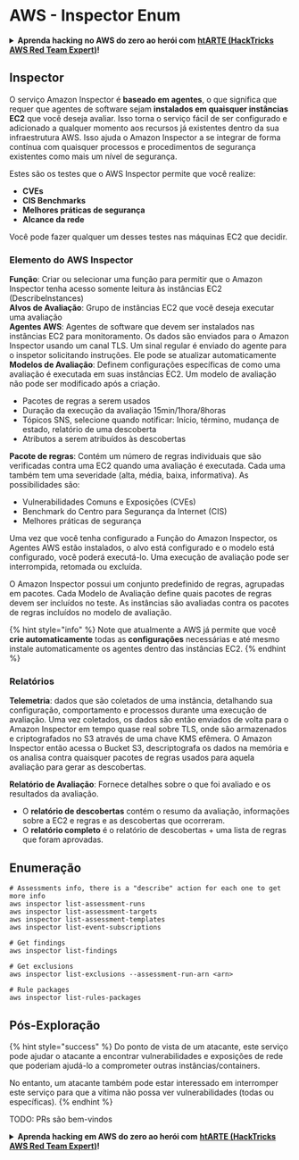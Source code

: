 # AWS - Inspector Enum

<details>

<summary><strong>Aprenda hacking no AWS do zero ao herói com</strong> <a href="https://training.hacktricks.xyz/courses/arte"><strong>htARTE (HackTricks AWS Red Team Expert)</strong></a><strong>!</strong></summary>

Outras formas de apoiar o HackTricks:

* Se você quer ver sua **empresa anunciada no HackTricks** ou **baixar o HackTricks em PDF**, confira os [**PLANOS DE ASSINATURA**](https://github.com/sponsors/carlospolop)!
* Adquira o [**material oficial PEASS & HackTricks**](https://peass.creator-spring.com)
* Descubra [**A Família PEASS**](https://opensea.io/collection/the-peass-family), nossa coleção de [**NFTs**](https://opensea.io/collection/the-peass-family) exclusivos
* **Junte-se ao grupo** 💬 [**Discord**](https://discord.gg/hRep4RUj7f) ou ao grupo [**telegram**](https://t.me/peass) ou **siga**-me no **Twitter** 🐦 [**@carlospolopm**](https://twitter.com/carlospolopm)**.**
* **Compartilhe suas técnicas de hacking enviando PRs para os repositórios github** [**HackTricks**](https://github.com/carlospolop/hacktricks) e [**HackTricks Cloud**](https://github.com/carlospolop/hacktricks-cloud).

</details>

## Inspector

O serviço Amazon Inspector é **baseado em agentes**, o que significa que requer que agentes de software sejam **instalados em quaisquer instâncias EC2** que você deseja avaliar. Isso torna o serviço fácil de ser configurado e adicionado a qualquer momento aos recursos já existentes dentro da sua infraestrutura AWS. Isso ajuda o Amazon Inspector a se integrar de forma contínua com quaisquer processos e procedimentos de segurança existentes como mais um nível de segurança.

Estes são os testes que o AWS Inspector permite que você realize:

* **CVEs**
* **CIS Benchmarks**
* **Melhores práticas de segurança**
* **Alcance da rede**

Você pode fazer qualquer um desses testes nas máquinas EC2 que decidir.

### Elemento do AWS Inspector

**Função**: Criar ou selecionar uma função para permitir que o Amazon Inspector tenha acesso somente leitura às instâncias EC2 (DescribeInstances)\
**Alvos de Avaliação**: Grupo de instâncias EC2 que você deseja executar uma avaliação\
**Agentes AWS**: Agentes de software que devem ser instalados nas instâncias EC2 para monitoramento. Os dados são enviados para o Amazon Inspector usando um canal TLS. Um sinal regular é enviado do agente para o inspetor solicitando instruções. Ele pode se atualizar automaticamente\
**Modelos de Avaliação**: Definem configurações específicas de como uma avaliação é executada em suas instâncias EC2. Um modelo de avaliação não pode ser modificado após a criação.

* Pacotes de regras a serem usados
* Duração da execução da avaliação 15min/1hora/8horas
* Tópicos SNS, selecione quando notificar: Início, término, mudança de estado, relatório de uma descoberta
* Atributos a serem atribuídos às descobertas

**Pacote de regras**: Contém um número de regras individuais que são verificadas contra uma EC2 quando uma avaliação é executada. Cada uma também tem uma severidade (alta, média, baixa, informativa). As possibilidades são:

* Vulnerabilidades Comuns e Exposições (CVEs)
* Benchmark do Centro para Segurança da Internet (CIS)
* Melhores práticas de segurança

Uma vez que você tenha configurado a Função do Amazon Inspector, os Agentes AWS estão instalados, o alvo está configurado e o modelo está configurado, você poderá executá-lo. Uma execução de avaliação pode ser interrompida, retomada ou excluída.

O Amazon Inspector possui um conjunto predefinido de regras, agrupadas em pacotes. Cada Modelo de Avaliação define quais pacotes de regras devem ser incluídos no teste. As instâncias são avaliadas contra os pacotes de regras incluídos no modelo de avaliação.

{% hint style="info" %}
Note que atualmente a AWS já permite que você **crie automaticamente** todas as **configurações** necessárias e até mesmo instale automaticamente os agentes dentro das instâncias EC2.
{% endhint %}

### **Relatórios**

**Telemetria**: dados que são coletados de uma instância, detalhando sua configuração, comportamento e processos durante uma execução de avaliação. Uma vez coletados, os dados são então enviados de volta para o Amazon Inspector em tempo quase real sobre TLS, onde são armazenados e criptografados no S3 através de uma chave KMS efêmera. O Amazon Inspector então acessa o Bucket S3, descriptografa os dados na memória e os analisa contra quaisquer pacotes de regras usados para aquela avaliação para gerar as descobertas.

**Relatório de Avaliação**: Fornece detalhes sobre o que foi avaliado e os resultados da avaliação.

* O **relatório de descobertas** contém o resumo da avaliação, informações sobre a EC2 e regras e as descobertas que ocorreram.
* O **relatório completo** é o relatório de descobertas + uma lista de regras que foram aprovadas.

## Enumeração
```
# Assessments info, there is a "describe" action for each one to get more info
aws inspector list-assessment-runs
aws inspector list-assessment-targets
aws inspector list-assessment-templates
aws inspector list-event-subscriptions

# Get findings
aws inspector list-findings

# Get exclusions
aws inspector list-exclusions --assessment-run-arn <arn>

# Rule packages
aws inspector list-rules-packages
```
## Pós-Exploração

{% hint style="success" %}
Do ponto de vista de um atacante, este serviço pode ajudar o atacante a encontrar vulnerabilidades e exposições de rede que poderiam ajudá-lo a comprometer outras instâncias/containers.

No entanto, um atacante também pode estar interessado em interromper este serviço para que a vítima não possa ver vulnerabilidades (todas ou específicas).
{% endhint %}

TODO: PRs são bem-vindos

<details>

<summary><strong>Aprenda hacking em AWS do zero ao herói com</strong> <a href="https://training.hacktricks.xyz/courses/arte"><strong>htARTE (HackTricks AWS Red Team Expert)</strong></a><strong>!</strong></summary>

Outras formas de apoiar o HackTricks:

* Se você quer ver sua **empresa anunciada no HackTricks** ou **baixar o HackTricks em PDF**, confira os [**PLANOS DE ASSINATURA**](https://github.com/sponsors/carlospolop)!
* Adquira o [**material oficial PEASS & HackTricks**](https://peass.creator-spring.com)
* Descubra [**A Família PEASS**](https://opensea.io/collection/the-peass-family), nossa coleção de [**NFTs**](https://opensea.io/collection/the-peass-family) exclusivos
* **Junte-se ao grupo** 💬 [**Discord**](https://discord.gg/hRep4RUj7f) ou ao grupo [**telegram**](https://t.me/peass) ou **siga-me** no **Twitter** 🐦 [**@carlospolopm**](https://twitter.com/carlospolopm)**.**
* **Compartilhe suas técnicas de hacking enviando PRs para os repositórios github do** [**HackTricks**](https://github.com/carlospolop/hacktricks) e [**HackTricks Cloud**](https://github.com/carlospolop/hacktricks-cloud).

</details>
